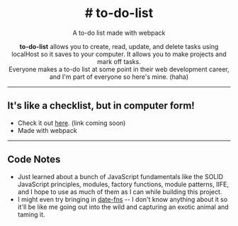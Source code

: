 <h1 align="center">
# to-do-list
  </h1>

<p align="center">
A to-do list made with webpack
</p>

<p align="center">
  <strong>to-do-list</strong> allows you to create, read, update, and delete tasks using localHost so it saves to your computer. It allows you to make projects and mark off tasks.
  <br>
  Everyone makes a to-do list at some point in their web development career, and I'm part of everyone so here's mine. (haha)
</p>

<hr>

## It's like a checklist, but in computer form!

- Check it out [here](#). (link coming soon)
- Made with webpack

<hr>

## Code Notes

- Just learned about a bunch of JavaScript fundamentals like the SOLID JavaScript principles, modules, factory functions, module patterns, IIFE, and I hope to use as much of them as I can while building this project.
- I might even try bringing in [date-fns](https://date-fns.org/) -- I don't know anything about it so it'll be like me going out into the wild and capturing an exotic animal and taming it.

